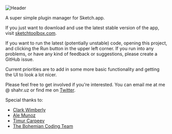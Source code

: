 ![Header](https://i.cloudup.com/XTLlL1-Stt-3000x3000.png)

A super simple plugin manager for Sketch.app.

If you just want to download and use the latest stable version of the app, visit [sketchtoolbox.com](http://sketchtoolbox.com).

If you want to run the latest (potentially unstable) code, opening this project, and clicking the Run button in the upper left corner. If you run into any problems, or have any kind of feedback or suggestions, please create a GitHub issue.

Current priorities are to add in some more basic functionality and getting the UI to look a lot nicer.

Please feel free to get involved if you're interested. You can email me at me @ shahr.uz or find me on [Twitter](http://twitter.com/shahruz).

Special thanks to:
* [Clark Wimberly](http://twitter.com/clarklab)
* [Ale Munoz](http://github.com/sketchplugins)
* [Timur Carpeev](http://github.com/timuric)
* [The Bohemian Coding Team](https://twitter.com/bohemiancoding)